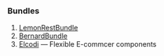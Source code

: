 ### Bundles

1. [LemonRestBundle](https://github.com/stanlemon/rest-bundle)
2. [BernardBundle](https://github.com/stanlemon/bernard-bundle)
3. [Elcodi](http://elcodi.io/) — Flexible E-commcer components
